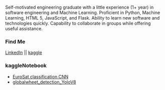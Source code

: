 Self-motivated engineering graduate with a little experience (1+ year) in software engineering and Machine Learning. Proficient in Python, Machine Learning, HTML 5, JavaScript, and Flask. Ability to learn new software and technologies quickly. Capability to collaborate in groups while offering useful assistance.

### Find Me
[LinkedIn](https://www.linkedin.com/in/tasmimul-huda/) ||
[kaggle](https://www.kaggle.com/tasmim)

### kaggleNotebook
- [EuroSat classification CNN](https://www.kaggle.com/code/tasmim/eurosat-classification-cnn)
- [globalwheet_detection_YoloV8](https://www.kaggle.com/code/tasmim/globalwheet-detection-yolov8)

<!--
**tasmimul-huda/tasmimul-huda** is a ✨ _special_ ✨ repository because its `README.md` (this file) appears on your GitHub profile.

Here are some ideas to get you started:


- 🔭 I’m currently working on Deep L=Reinforcement Learning
- 🌱 I’m currently learning ...
- 👯 I’m looking to collaborate on ... 
- 🤔 I’m looking for help with ...
- 💬 Ask me about ...
- 📫 How to reach me: ...
- 😄 Pronouns: ...
- ⚡ Fun fact: ...
-->
